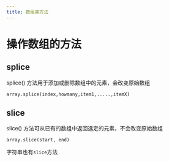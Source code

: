 ```yaml
---
title: 数组类方法
---
```


# 操作数组的方法

## splice

splice() 方法用于添加或删除数组中的元素，会改变原始数组

```array.splice(index,howmany,item1,.....,itemX)```

## slice

slice() 方法可从已有的数组中返回选定的元素，不会改变原始数组

```array.slice(start, end)```

字符串也有`slice`方法
